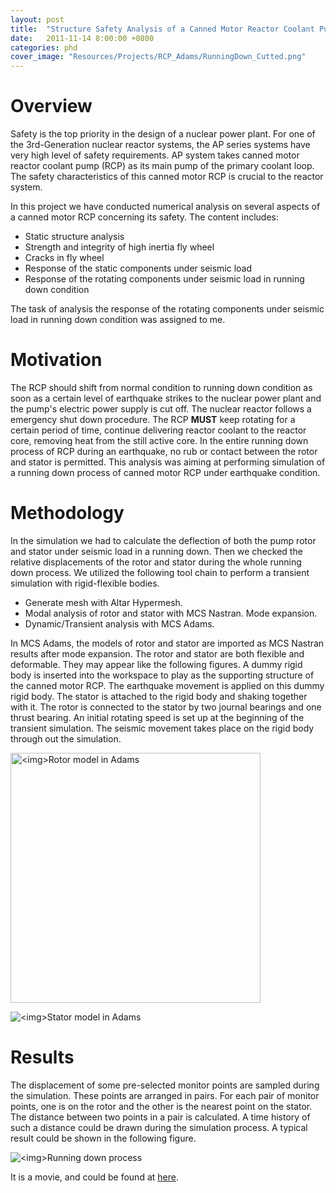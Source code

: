 ```yaml
---
layout: post
title:  "Structure Safety Analysis of a Canned Motor Reactor Coolant Pump"
date:   2011-11-14 8:00:00 +0800
categories: phd
cover_image: "Resources/Projects/RCP_Adams/RunningDown_Cutted.png"
---
```


# Overview

Safety is the top priority in the design of a nuclear power plant. For one of the 3rd-Generation nuclear reactor systems, the AP series systems have very high level of safety requirements. AP system takes canned motor reactor coolant pump (RCP) as its main pump of the primary coolant loop. The safety characteristics of this canned motor RCP is crucial to the reactor system. 

In this project we have conducted numerical analysis on several aspects of a canned motor RCP concerning its safety. The content includes:

* Static structure analysis
* Strength and integrity of high inertia fly wheel
* Cracks in fly wheel
* Response of the static components under seismic load
* Response of the rotating components under seismic load in running down condition

The task of analysis the response of the rotating components under seismic load in running down condition was assigned to me. 

# Motivation

The RCP should shift from normal condition to running down condition as soon as a certain level of earthquake strikes to the nuclear power plant and the pump's electric power supply is cut off. The nuclear reactor follows a emergency shut down procedure. The RCP **MUST** keep rotating for a certain period of time, continue delivering reactor coolant to the reactor core, removing heat from the still active core. In the entire running down process of RCP during an earthquake, no rub or contact between the rotor and stator is permitted. This analysis was aiming at performing simulation of a running down process of canned motor RCP under earthquake condition. 

# Methodology

In the simulation we had to calculate the deflection of both the pump rotor and stator under seismic load in a running down. Then we checked the relative displacements of the rotor and stator during the whole running down process. We utilized the following tool chain to perform a transient simulation with rigid-flexible bodies.

* Generate mesh with Altar Hypermesh.
* Modal analysis of rotor and stator with MCS Nastran. Mode expansion.
* Dynamic/Transient analysis with MCS Adams.

In MCS Adams, the models of rotor and stator are imported as MCS Nastran results after mode expansion. The rotor and stator are both flexible and deformable. They may appear like the following figures. A dummy rigid body is inserted into the workspace to play as the supporting structure of the canned motor RCP. The earthquake movement is applied on this dummy rigid body. The stator is attached to the rigid body and shaking together with it. The rotor is connected to the stator by two journal bearings and one thrust bearing. An initial rotating speed is set up at the beginning of the transient simulation. The seismic movement takes place on the rigid body through out the simulation. 

<p><img src="{{site.baseurl}}/Resources/Projects/RCP_Adams/Adams_Rotor.png" alt="<img>Rotor model in Adams" width="400px"></p>

<p><img src="{{site.baseurl}}/Resources/Projects/RCP_Adams/Adams_Stator.png" alt="<img>Stator model in Adams"></p>

# Results

The displacement of some pre-selected monitor points are sampled during the simulation. These points are arranged in pairs. For each pair of monitor points, one is on the rotor and the other is the nearest point on the stator. The distance between two points in a pair is calculated. A time history of such a distance could be drawn during the simulation process. A typical result could be shown in the following figure.

<p><img src="{{site.baseurl}}/Resources/Projects/RCP_Adams/RunningDown_Cutted.png" alt="<img>Running down process"></p>

It is a movie, and could be found at [here](https://www.youtube.com/watch?v=-u48lXk2-VM).
